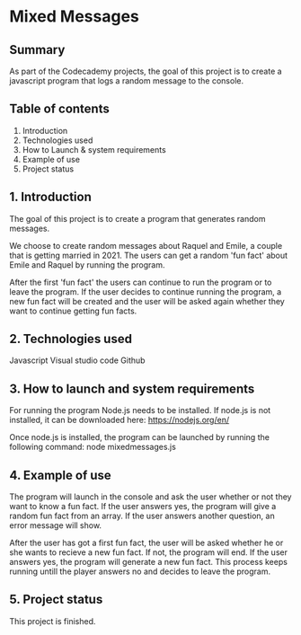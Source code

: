 # Mixed Messages

## Summary

As part of the Codecademy projects, the goal of this project is to create a javascript program that logs a random message to the console.

## Table of contents

1. Introduction
2. Technologies used
3. How to Launch & system requirements
4. Example of use
5. Project status

## 1. Introduction

The goal of this project is to create a program that generates random messages. 

We choose to create random messages about Raquel and Emile, a couple that is getting married in 2021. The users can get a random 'fun fact' about Emile and Raquel by running the program. 

After the first 'fun fact' the users can continue to run the program or to leave the program. If the user decides to continue running the program, a new fun fact will be created and the user will be asked again whether they want to continue getting fun facts. 

## 2. Technologies used

Javascript
Visual studio code
Github

## 3. How to launch and system requirements

For running the program Node.js needs to be installed. If node.js is not installed, it can be downloaded here: https://nodejs.org/en/

Once node.js is installed, the program can be launched by running the following command: node mixedmessages.js

## 4. Example of use

The program will launch in the console and ask the user whether or not they want to know a fun fact. If the user answers yes, the program will give a random fun fact from an array. If the user answers another question, an error message will show. 

After the user has got a first fun fact, the user will be asked whether he or she wants to recieve a new fun fact. If not, the program will end. If the user answers yes, the program will generate a new fun fact. This process keeps running untill the player answers no and decides to leave the program.

## 5. Project status

This project is finished.